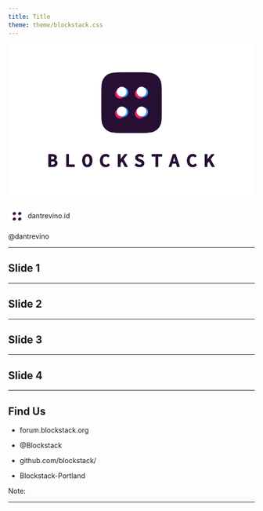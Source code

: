```yaml
---
title: Title
theme: theme/blockstack.css
---
```


![BlockStack](blockstack-logo-vertical-bug%402x.png)

<img src="blockstack-0308.svg" height="36px" width="36px" style="border:none;vertical-align:middle;"> dantrevino.id

<i class="mdi mdi-twitter"></i>@dantrevino

---

## Slide 1 ##

---

## Slide 2 ##

---

## Slide 3 ##

---

## Slide 4 ##

---

## Find Us ##

* <i class="mdi mdi-chat"></i> forum.blockstack.org

* <i class="mdi mdi-twitter"></i>@Blockstack

* <i class="mdi mdi-github"></i> github.com/blockstack/

* <i class="mdi mdi-chat"></i> Blockstack-Portland

Note:

---
